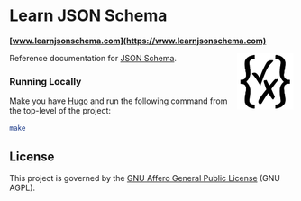 Learn JSON Schema
=================

**[www.learnjsonschema.com](https://www.learnjsonschema.com)**

[<img src="static/icon.svg" align="right" width="100">](https://json-schema.org)

Reference documentation for [JSON Schema](https://json-schema.org).

### Running Locally

Make you have [Hugo](https://gohugo.io) and run the following command from the
top-level of the project:

```sh
make
```

License
-------

This project is governed by the [GNU Affero General Public License](./LICENSE)
(GNU AGPL).

